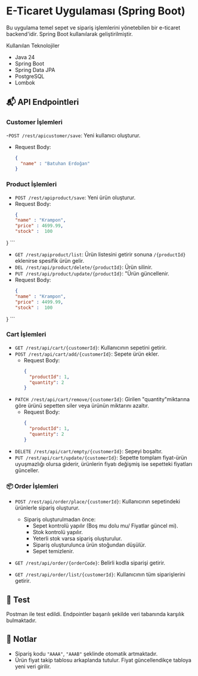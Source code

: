 # E-Ticaret Uygulaması (Spring Boot)

Bu uygulama temel sepet ve sipariş işlemlerini yönetebilen bir e-ticaret backend'idir. Spring Boot kullanılarak geliştirilmiştir.

Kullanılan Teknolojiler

- Java 24
- Spring Boot
- Spring Data JPA
- PostgreSQL
- Lombok
  
## 📬 API Endpointleri

### Customer İşlemleri
-`POST /rest/apicustomer/save`: Yeni kullanıcı oluşturur.
- Request Body:
    ```json
    {
      "name" : "Batuhan Erdoğan"
    }
    ```
### Product İşlemleri
- `POST /rest/apiproduct/save`: Yeni ürün oluşturur.
- Request Body:
    ```json
    {
    "name" : "Krampon",
    "price" : 4699.99,
    "stock" :  100
}
    ```
- `GET /rest/apiproduct/list`: Ürün listesini getirir sonuna `/{productId}` eklenirse spesifik ürün gelir.
- `DEL /rest/api/product/delete/{productId}`: Ürün silinir.
- `PUT /rest/api/product/update/{productId}`: "Ürün güncellenir.
- Request Body:
    ```json
   {
    "name" : "Krampon",
    "price" : 4499.99,
    "stock" :  100
}
    ```
### Cart İşlemleri
- `GET /rest/api/cart/{customerId}`: Kullanıcının sepetini getirir.
- `POST /rest/api/cart/add/{customerId}`: Sepete ürün ekler.
  - Request Body:
    ```json
    {
      "productId": 1,
      "quantity": 2
    }
    ```
- `PATCH /rest/api/cart/remove/{customerId}`: Girilen "quantity"miktarına göre ürünü sepetten siler veya ürünün miktarını azaltır.
  - Request Body:
    ```json
    {
      "productId": 1,
      "quantity": 2
    }
    ``` 
- `DELETE /rest/api/cart/empty/{customerId}`: Sepeyi boşaltır.
- `PUT /rest/api/cart/update/{customerId}`:  Sepette tomplam fiyat-ürün uyuşmazlığı olursa giderir, ürünlerin fiyatı değişmiş ise sepetteki fiyatları günceller.


### 📦 Order İşlemleri

- `POST /rest/api/order/place/{customerId}`: Kullanıcının sepetindeki ürünlerle sipariş oluşturur.
  - Sipariş oluşturulmadan önce:
    - Sepet kontrolü yapılır (Boş mu dolu mu/ Fiyatlar güncel mi).
    - Stok kontrolü yapılır.
    - Yeterli stok varsa sipariş oluşturulur.
    - Sipariş oluşturulunca ürün stoğundan düşülür.
    - Sepet temizlenir.

- `GET /rest/api/order/{orderCode}`: Belirli kodla siparişi getirir.
- `GET /rest/api/order/list/{customerId}`: Kullanıcının tüm siparişlerini getirir.

## 🧪 Test
Postman ile test edildi. Endpointler başarılı şekilde veri tabanında karşılık bulmaktadır.

## 📌 Notlar
- Sipariş kodu `"AAAA"`, `"AAAB"` şeklinde otomatik artmaktadır.
- Ürün fiyat takip tablosu arkaplanda tutulur. Fiyat güncellendikçe tabloya yeni veri girilir.
